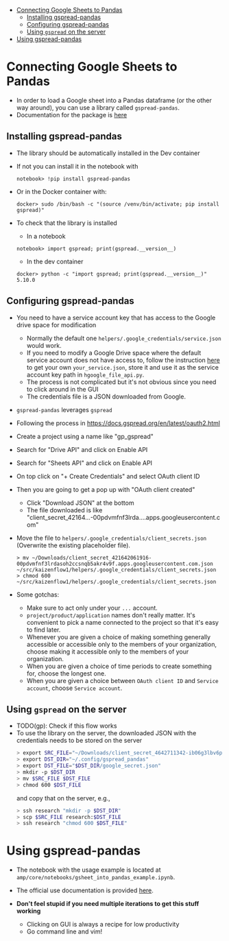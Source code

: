 

<!-- toc -->

- [Connecting Google Sheets to Pandas](#connecting-google-sheets-to-pandas)
  * [Installing gspread-pandas](#installing-gspread-pandas)
  * [Configuring gspread-pandas](#configuring-gspread-pandas)
  * [Using `gspread` on the server](#using-gspread-on-the-server)
- [Using gspread-pandas](#using-gspread-pandas)

<!-- tocstop -->

# Connecting Google Sheets to Pandas

- In order to load a Google sheet into a Pandas dataframe (or the other way
  around), you can use a library called `gspread-pandas`.
- Documentation for the package is
  [here](https://gspread-pandas.readthedocs.io/en/latest/index.html)

## Installing gspread-pandas

- The library should be automatically installed in the Dev container
- If not you can install it in the notebook with
  ```
  notebook> !pip install gspread-pandas
  ```
- Or in the Docker container with:

  ```
  docker> sudo /bin/bash -c "(source /venv/bin/activate; pip install gspread)"
  ```

- To check that the library is installed
  - In a notebook
  ```
  notebook> import gspread; print(gspread.__version__)
  ```
  - In the dev container
  ```
  docker> python -c "import gspread; print(gspread.__version__)"
  5.10.0
  ```

## Configuring gspread-pandas

- You need to have a service account key that has access to the Google drive
  space for modification
  - Normally the default one `helpers/.google_credentials/service.json` would
    work.
  - If you need to modify a Google Drive space where the default service account
    does not have access to, follow the instruction
    [here](https://gspread-pandas.readthedocs.io/en/latest/getting_started.html#client-credentials)
    to get your own `your_service.json`, store it and use it as the service
    account key path in `hgoogle_file_api.py`.
  - The process is not complicated but it's not obvious since you need to click
    around in the GUI
  - The credentials file is a JSON downloaded from Google.
- `gspread-pandas` leverages `gspread`
- Following the process in https://docs.gspread.org/en/latest/oauth2.html
- Create a project using a name like "gp_gspread"
- Search for "Drive API" and click on Enable API
- Search for "Sheets API" and click on Enable API
- On top click on "+ Create Credentials" and select OAuth client ID
- Then you are going to get a pop up with "OAuth client created"
  - Click "Download JSON" at the bottom
  - The file downloaded is like
    "client_secret_42164...-00pdvmfnf3lrda....apps.googleusercontent.com"
- Move the file to `helpers/.google_credentials/client_secrets.json` (Overwrite
  the existing placeholder file).

  ```
  > mv ~/Downloads/client_secret_421642061916-00pdvmfnf3lrdasoh2ccsnqb5akr4v9f.apps.googleusercontent.com.json ~/src/kaizenflow1/helpers/.google_credentials/client_secrets.json
  > chmod 600 ~/src/kaizenflow1/helpers/.google_credentials/client_secrets.json
  ```

- Some gotchas:
  - Make sure to act only under your `...` account.
  - `project/product/application` names don't really matter. It's convenient to
    pick a name connected to the project so that it's easy to find later.
  - Whenever you are given a choice of making something generally accessible or
    accessible only to the members of your organization, choose making it
    accessible only to the members of your organization.
  - When you are given a choice of time periods to create something for, choose
    the longest one.
  - When you are given a choice between `OAuth client ID` and `Service account`,
    choose `Service account`.

## Using `gspread` on the server

- TODO(gp): Check if this flow works
- To use the library on the server, the downloaded JSON with the credentials
  needs to be stored on the server
  ```bash
  > export SRC_FILE="~/Downloads/client_secret_4642711342-ib06g3lbv6pa4n622qusqrjk8j58o8k6.apps.googleusercontent.com.json"
  > export DST_DIR="~/.config/gspread_pandas"
  > export DST_FILE="$DST_DIR/google_secret.json"
  > mkdir -p $DST_DIR
  > mv $SRC_FILE $DST_FILE
  > chmod 600 $DST_FILE
  ```
  and copy that on the server, e.g.,
  ```bash
  > ssh research "mkdir -p $DST_DIR"
  > scp $SRC_FILE research:$DST_FILE
  > ssh research "chmod 600 $DST_FILE"
  ```

# Using gspread-pandas

- The notebook with the usage example is located at
  `amp/core/notebooks/gsheet_into_pandas_example.ipynb`.

- The official use documentation is provided
  [here](https://gspread-pandas.readthedocs.io/en/latest/using.html).

- **Don't feel stupid if you need multiple iterations to get this stuff
  working**
  - Clicking on GUI is always a recipe for low productivity
  - Go command line and vim!
